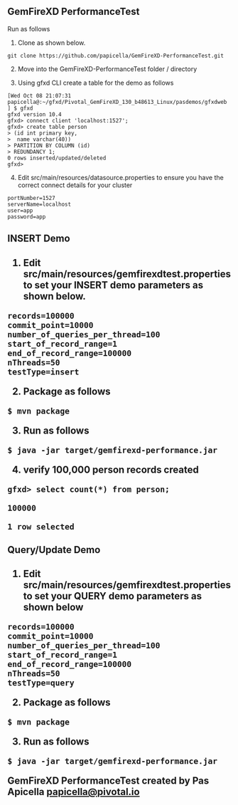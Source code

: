 <h2>GemFireXD PerformanceTest</h2>

Run as follows

1. Clone as shown below.

```
git clone https://github.com/papicella/GemFireXD-PerformanceTest.git
```

2. Move into the GemFireXD-PerformanceTest folder / directory

3. Using gfxd CLI create a table for the demo as follows

```
[Wed Oct 08 21:07:31 papicella@:~/gfxd/Pivotal_GemFireXD_130_b48613_Linux/pasdemos/gfxdweb ] $ gfxd
gfxd version 10.4
gfxd> connect client 'localhost:1527';
gfxd> create table person
> (id int primary key,
>  name varchar(40))
> PARTITION BY COLUMN (id)
> REDUNDANCY 1;
0 rows inserted/updated/deleted
gfxd>
```

4. Edit src/main/resources/datasource.properties to ensure you have the correct connect details for your cluster

```
portNumber=1527
serverName=localhost
user=app
password=app
```

<h2>INSERT Demo<h2>

1. Edit src/main/resources/gemfirexdtest.properties to set your INSERT demo parameters as shown below.

```
records=100000
commit_point=10000
number_of_queries_per_thread=100
start_of_record_range=1
end_of_record_range=100000
nThreads=50
testType=insert
```

2. Package as follows

```
$ mvn package
```

3. Run as follows

```
$ java -jar target/gemfirexd-performance.jar
```

4. verify 100,000 person records created

```
gfxd> select count(*) from person;

100000

1 row selected
```

<h2>Query/Update Demo<h2>

1. Edit src/main/resources/gemfirexdtest.properties to set your QUERY demo parameters as shown below

```
records=100000
commit_point=10000
number_of_queries_per_thread=100
start_of_record_range=1
end_of_record_range=100000
nThreads=50
testType=query
```

2. Package as follows

```
$ mvn package
```

3. Run as follows

```
$ java -jar target/gemfirexd-performance.jar
```

GemFireXD PerformanceTest created by Pas Apicella papicella@pivotal.io